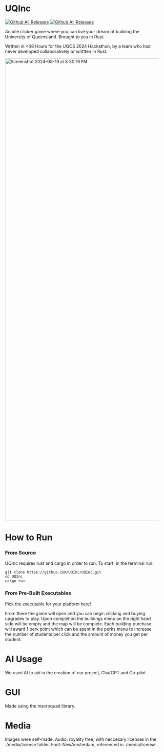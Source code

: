 # UQInc
[![Github All Releases](https://img.shields.io/github/downloads/UQInc/UQInc/total.svg)]()
[![Github All Releases](https://img.shields.io/badge/version%201.1-345eeb)]()

An idle clicker game where you can live your dream of building the University of Queensland. Brought to you in Rust. 

Written in <48 Hours for the UQCS 2024 Hackathon, by a team who had never developed collaboratively or writtten in Rust.

<img width="1512" alt="Screenshot 2024-08-19 at 8 30 16 PM" src="https://github.com/user-attachments/assets/b303e165-8429-4f51-894b-8c503239c046">

# How to Run
### From Source
UQInc requires rust and cargo in order to run. 
To start, in the terminal run:
```
git clone https://github.com/UQInc/UQInc.git
cd UQInc
cargo run
```
### From Pre-Built Executables
Pick the executable for your platform [here](https://github.com/UQInc/UQInc/releases/)!



From there the game will open and you can begin clicking and buying upgrades to play.
Upon completion the buildings menu on the right hand side will be empty and the map will be complete.
Each building purchase will award 1 perk point which can be spent in the perks menu to increase the 
number of students per click and the amount of money you get per student.

# AI Usage
We used AI to aid in the creation of our project, ChatGPT and Co-pilot.

# GUI
Made using the macroquad library. 

# Media
Images were self-made.
Audio: royality free, with neccesary licenses in the ./media/license folder.
Font: NewAmsterdam, referenced in ./media/license
